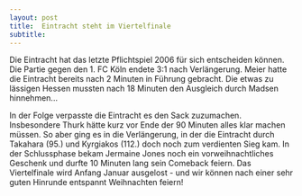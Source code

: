 ```yaml
---
layout: post
title:  Eintracht steht im Viertelfinale
subtitle:  
---
```


Die Eintracht hat das letzte Pflichtspiel 2006 für sich entscheiden können. Die Partie gegen den 1. FC Köln endete 3:1 nach Verlängerung. Meier hatte die Eintracht bereits nach 2 Minuten in Führung gebracht. Die etwas zu lässigen Hessen mussten nach 18 Minuten den Ausgleich durch Madsen hinnehmen...

In der Folge verpasste die Eintracht es den Sack zuzumachen. Insbesondere Thurk hätte kurz vor Ende der 90 Minuten alles klar machen müssen. So aber ging es in die Verlängerung, in der die Eintracht durch Takahara (95.) und Kyrgiakos (112.) doch noch zum verdienten Sieg kam. In der Schlussphase bekam Jermaine Jones noch ein vorweihnachtliches Geschenk und durfte 10 Minuten lang sein Comeback feiern. Das Viertelfinale wird Anfang Januar ausgelost - und wir können nach einer sehr guten Hinrunde entspannt Weihnachten feiern!
